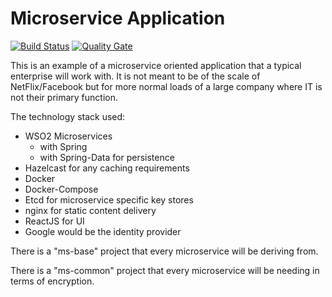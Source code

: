 Microservice Application
========================

[![Build Status](https://travis-ci.org/trajano/app-ms.svg?branch=master)](https://travis-ci.org/trajano/app-ms) [![Quality Gate](https://sonarqube.com/api/badges/gate?key=${project.groupId}:${project.artifactId})](https://sonarqube.com/dashboard?id=${project.groupId}:${project.artifactId})

This is an example of a microservice oriented application that a typical enterprise will work with.  It is not meant to be of the scale of NetFlix/Facebook but for more normal loads of a large company where IT is not their primary function.

The technology stack used:

- WSO2 Microservices
  - with Spring
  - with Spring-Data for persistence
- Hazelcast for any caching requirements
- Docker
- Docker-Compose
- Etcd for microservice specific key stores
- nginx for static content delivery
- ReactJS for UI
- Google would be the identity provider

There is a "ms-base" project that every microservice will be deriving from.

There is a "ms-common" project that every microservice will be needing in terms of encryption.
